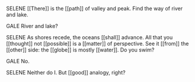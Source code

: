 SELENE
[[There]] is the [[path]] of valley and peak. Find the way of river and lake.  

GALE
River and lake?  

SELENE
As shores recede, the oceans [[shall]] advance. All that you [[thought]] not [[possible]] is a [[matter]] of perspective. See it [[from]] the [[other]] side: the [[globe]] is mostly [[water]]. Do you swim?  

GALE
No.  

SELENE
Neither do I. But [[good]] analogy, right?

